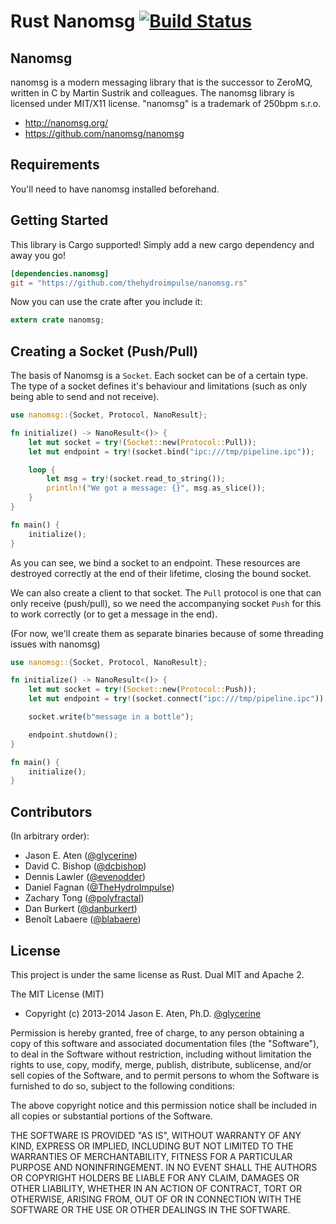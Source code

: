 # Rust Nanomsg [![Build Status](https://travis-ci.org/thehydroimpulse/nanomsg.rs.svg?branch=master)](https://travis-ci.org/thehydroimpulse/nanomsg.rs)

## Nanomsg

nanomsg is a modern messaging library that is the successor to ZeroMQ, written in C by Martin Sustrik and colleagues. The nanomsg library is licensed under MIT/X11 license. "nanomsg" is a trademark of 250bpm s.r.o.

- http://nanomsg.org/
- https://github.com/nanomsg/nanomsg

## Requirements

You'll need to have nanomsg installed beforehand.

## Getting Started

This library is Cargo supported! Simply add a new cargo dependency and
away you go!

```toml
[dependencies.nanomsg]
git = "https://github.com/thehydroimpulse/nanomsg.rs"
```

Now you can use the crate after you include it:

```rust
extern crate nanomsg;
```

## Creating a Socket (Push/Pull)

The basis of Nanomsg is a `Socket`. Each socket can be of a certain type. The type of a socket defines it's behaviour and limitations (such as only being able to send and not receive).

```rust
use nanomsg::{Socket, Protocol, NanoResult};

fn initialize() -> NanoResult<()> {
    let mut socket = try!(Socket::new(Protocol::Pull));
    let mut endpoint = try!(socket.bind("ipc:///tmp/pipeline.ipc"));

    loop {
        let msg = try!(socket.read_to_string());
        println!("We got a message: {}", msg.as_slice());
    }
}

fn main() {
    initialize();
}
```

As you can see, we bind a socket to an endpoint. These resources are destroyed correctly at the end of their lifetime, closing the bound socket.

We can also create a client to that socket. The `Pull` protocol is one that can only receive (push/pull), so we need the accompanying socket `Push` for this to work correctly (or to get a message in the end).

(For now, we'll create them as separate binaries because of some threading issues with nanomsg)

```rust
use nanomsg::{Socket, Protocol, NanoResult};

fn initialize() -> NanoResult<()> {
    let mut socket = try!(Socket::new(Protocol::Push));
    let mut endpoint = try!(socket.connect("ipc:///tmp/pipeline.ipc"));

    socket.write(b"message in a bottle");

    endpoint.shutdown();
}

fn main() {
    initialize();
}
```

## Contributors

(In arbitrary order):

* Jason E. Aten ([@glycerine](https://github.com/glycerine))
* David C. Bishop ([@dcbishop](https://github.com/dcbishop))
* Dennis Lawler ([@evenodder](https://github.com/evenodder))
* Daniel Fagnan ([@TheHydroImpulse](https://github.com/thehydroimpulse))
* Zachary Tong ([@polyfractal](https://github.com/polyfractal))
* Dan Burkert ([@danburkert](https://github.com/danburkert))
* Benoît Labaere ([@blabaere](https://github.com/blabaere))

## License

This project is under the same license as Rust. Dual MIT and Apache 2.

The MIT License (MIT)

* Copyright (c) 2013-2014 Jason E. Aten, Ph.D. [@glycerine](https://github.com/glycerine)

Permission is hereby granted, free of charge, to any person obtaining a copy
of this software and associated documentation files (the "Software"), to deal
in the Software without restriction, including without limitation the rights
to use, copy, modify, merge, publish, distribute, sublicense, and/or sell
copies of the Software, and to permit persons to whom the Software is
furnished to do so, subject to the following conditions:

The above copyright notice and this permission notice shall be included in
all copies or substantial portions of the Software.

THE SOFTWARE IS PROVIDED "AS IS", WITHOUT WARRANTY OF ANY KIND, EXPRESS OR
IMPLIED, INCLUDING BUT NOT LIMITED TO THE WARRANTIES OF MERCHANTABILITY,
FITNESS FOR A PARTICULAR PURPOSE AND NONINFRINGEMENT. IN NO EVENT SHALL THE
AUTHORS OR COPYRIGHT HOLDERS BE LIABLE FOR ANY CLAIM, DAMAGES OR OTHER
LIABILITY, WHETHER IN AN ACTION OF CONTRACT, TORT OR OTHERWISE, ARISING FROM,
OUT OF OR IN CONNECTION WITH THE SOFTWARE OR THE USE OR OTHER DEALINGS IN
THE SOFTWARE.
